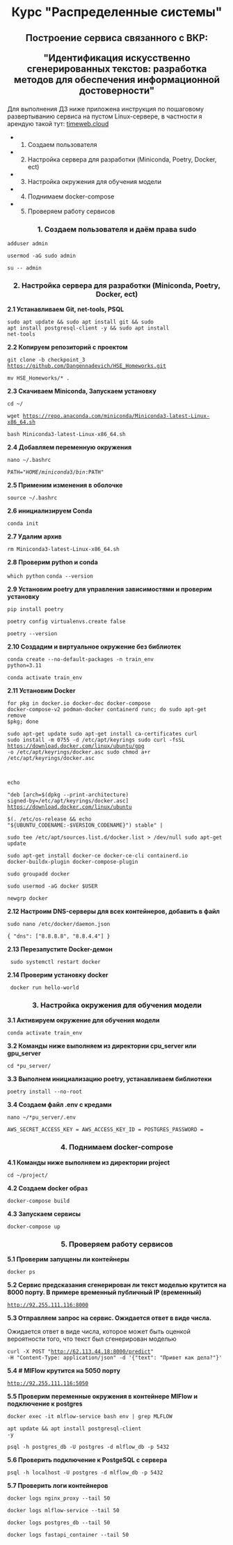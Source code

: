 <h1 align="center">Курс "Распределенные системы"</h1>

<h2 align="center">Построение сервиcа связанного с ВКР: 

"Идентификация искусственно сгенерированных текстов: разработка методов для обеспечения информационной достоверности"</h2>

Для выполнения ДЗ ниже приложена инструкция по пошаговому развертыванию сервиса на пустом Linux-сервере, в частности я арендую такой тут: <a href="https://timeweb.cloud" target="_blank">timeweb.cloud</a>  

* 1) Создаем пользователя
* 2) Настройка сервера для разработки (Miniconda, Poetry, Docker, ect)
* 3) Настройка окружения для обучения модели
* 4) Поднимаем docker-compose
* 5) Проверяем работу сервисов


<h3 align="center">1. Создаем пользователя и даём права sudo</h3>

<code>adduser admin</code>

<code>usermod -aG sudo admin</code>

<code>su -- admin</code>


<h3 align="center">2. Настройка сервера для разработки (Miniconda, Poetry, Docker, ect)</h3>

<b>2.1 Устанавливаем Git, net-tools, PSQL</b>

<code>sudo apt update && sudo apt install git && sudo apt install postgresql-client -y && sudo apt install net-tools</code>

<b>2.2 Копируем репозиторий с проектом</b>

<code>git clone -b checkpoint_3 https://github.com/Dangennadevich/HSE_Homeworks.git </code>

<code>mv HSE_Homeworks/* .</code>

<b>2.3 Скачиваем Miniconda, Запускаем установку</b>

<code>cd ~/</code>

<code>wget https://repo.anaconda.com/miniconda/Miniconda3-latest-Linux-x86_64.sh</code>

<code>bash Miniconda3-latest-Linux-x86_64.sh</code>

<b>2.4 Добавляем переменную окружения </b>

<code>nano ~/.bashrc</code>

<code>PATH="$HOME/miniconda3/bin:$PATH" </code>

<b>2.5 Применим изменения в оболочке </b>

<code>source ~/.bashrc </code>

<b>2.6 инициализируем Conda  </b>

<code>conda init </code>

<b>2.7 Удалим архив  </b>

<code>rm Miniconda3-latest-Linux-x86_64.sh </code>

<b>2.8 Проверим python и conda  </b>

<code>which python</code>
<code>conda --version</code>

<b>2.9 Установим poetry для управления зависимостями и проверим установку  </b>

<code>pip install poetry</code>

<code>poetry config virtualenvs.create false</code>

<code>poetry --version</code>

<b>2.10 Создадим и виртуальное окружение без библиотек  </b>

<code>conda create --no-default-packages -n train_env python=3.11</code>

<code>conda activate train_env</code>

<b>2.11 Установим Docker  </b>

<code>for pkg in docker.io docker-doc docker-compose docker-compose-v2 podman-docker containerd runc; do sudo apt-get remove $pkg; done</code>

<code>sudo apt-get update
sudo apt-get install ca-certificates curl
sudo install -m 0755 -d /etc/apt/keyrings
sudo curl -fsSL https://download.docker.com/linux/ubuntu/gpg -o /etc/apt/keyrings/docker.asc
sudo chmod a+r /etc/apt/keyrings/docker.asc

echo \
  "deb [arch=$(dpkg --print-architecture) signed-by=/etc/apt/keyrings/docker.asc] https://download.docker.com/linux/ubuntu \
  $(. /etc/os-release && echo "${UBUNTU_CODENAME:-$VERSION_CODENAME}") stable" | \
  sudo tee /etc/apt/sources.list.d/docker.list > /dev/null
sudo apt-get update</code>

<code>sudo apt-get install docker-ce docker-ce-cli containerd.io docker-buildx-plugin docker-compose-plugin</code>

<code>sudo groupadd docker</code>

<code>sudo usermod -aG docker $USER</code>

<code>newgrp docker</code>

<b>2.12 Настроим DNS-серверы для всех контейнеров, добавить в файл </b>

<code>sudo nano /etc/docker/daemon.json</code>

<code>{
  "dns": ["8.8.8.8", "8.8.4.4"]
}</code>

<b>2.13 Перезапустите Docker-демон  </b>

<code> sudo systemctl restart docker </code>

<b>2.14 Проверим установку docker </b>

<code> docker run hello-world </code>


<h3 align="center">3. Настройка окружения для обучения модели </h3>

<b>3.1 Активируем окружение для обучения модели </b>

<code>conda activate train_env </code> 

<b>3.2 Команды ниже выполняем из директории cpu_server или gpu_server </b>

<code>cd *pu_server/ </code> 

<b>3.3 Выполнем инициализацию poetry, устанавливаем библиотеки</b>

<code>poetry install --no-root </code> 

<b>3.4 Создаем файл .env с кредами </b>

<code>nano ~/*pu_server/.env</code>

<code>AWS_SECRET_ACCESS_KEY = 
AWS_ACCESS_KEY_ID = 
POSTGRES_PASSWORD =
</code> 


<h3 align="center">4. Поднимаем docker-compose </h3>

<b>4.1 Команды ниже выполняем из директории project </b>

<code>cd ~/project/ </code> 

<b>4.2 Создаем docker образ </b>

<code>docker-compose build </code> 

<b>4.3 Запускаем сервисы  </b>

<code>docker-compose up </code> 


<h3 align="center">5. Проверяем работу сервисов </h3>

<b>5.1 Проверим запущены ли контейнеры</b>

<code>docker ps </code> 

<b>5.2 Сервис предсказания сгенерирован ли текст моделью крутится на 8000 порту. В примере временный публичный IP (временный)</b>

<code>http://92.255.111.116:8000</code> 

<b>5.3 Отправляем запрос на сервис. Ожидается ответ в виде числа.</b>

Ожидается ответ в виде числа, которое может быть оценкой вероятности того, что текст был сгенерирован моделью

<code>curl -X POST "http://62.113.44.18:8000/predict" -H "Content-Type: application/json" -d '{"text": "Привет как дела?"}' </code> 

<b>5.4 # MlFlow крутится на 5050 порту</b>

<code>http://92.255.111.116:5050</code> 

<b>5.5 Проверим переменные окружения в контейнере MlFlow и подключение к postgres</b>

<code>docker exec -it mlflow-service bash
env | grep MLFLOW </code> 

<code>apt update && apt install postgresql-client -y</code> 

<code>psql -h postgres_db -U postgres -d mlflow_db -p 5432</code> 

<b>5.6 Проверить подключение к PostgeSQL с сервера</b>

<code>psql -h localhost -U postgres -d mlflow_db -p 5432 </code> 

<b>5.7 Проверить логи контейнеров</b>

<code>docker logs nginx_proxy --tail 50</code> 

<code>docker logs mlflow-service --tail 50</code> 

<code>docker logs postgres_db --tail 50</code> 

<code>docker logs fastapi_container --tail 50</code> 
